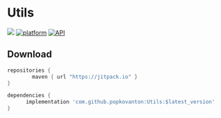# Utils
[![](https://jitpack.io/v/popkovanton/Utils.svg)](https://jitpack.io/#popkovanton/Utils)
[![platform](https://img.shields.io/badge/platform-Android-green.svg)](https://www.android.com)
[![API](https://img.shields.io/badge/API-14%2B-brightgreen.svg?style=flat)](https://android-arsenal.com/api?level=14)

## Download

```groovy
repositories {
        maven { url "https://jitpack.io" }
}

dependencies {
      implementation 'com.github.popkovanton:Utils:$latest_version'
}
```
